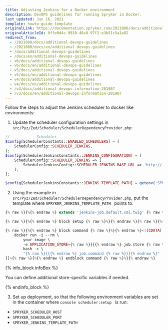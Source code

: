 ```yaml
---
title: Adjusting Jenkins for a Docker environment
description: DevOPS guidelines for running Spryker in Docker.
last_updated: Jun 16, 2021
template: howto-guide-template
originalLink: https://documentation.spryker.com/2021080/docs/additional-devops-guidelines
originalArticleId: 9ffe0d4c-9910-46c8-97f2-e3b51c5a1e82
redirect_from:
  - /2021080/docs/additional-devops-guidelines
  - /2021080/docs/en/additional-devops-guidelines
  - /docs/additional-devops-guidelines
  - /docs/en/additional-devops-guidelines
  - v6/docs/additional-devops-guidelines
  - v6/docs/en/additional-devops-guidelines
  - v5/docs/additional-devops-guidelines
  - v5/docs/en/additional-devops-guidelines
  - v4/docs/additional-devops-guidelines
  - v4/docs/en/additional-devops-guidelines
  - /v3/docs/additional-devops-information-201907
  - /v3/docs/en/additional-devops-information-201907
---
```



Follow the steps to adjust the Jenkins scheduler to docker like environments:

1. Update the scheduler configuration settings in `src/Pyz/Zed/Scheduler/SchedulerDependencyProvider.php`:

```php
// ---------- Scheduler
$config[SchedulerConstants::ENABLED_SCHEDULERS] = [
    SchedulerConfig::SCHEDULER_JENKINS,
];
$config[SchedulerJenkinsConstants::JENKINS_CONFIGURATION] = [
    SchedulerConfig::SCHEDULER_JENKINS => [
        SchedulerJenkinsConfig::SCHEDULER_JENKINS_BASE_URL => 'http://' . getenv('SPRYKER_SCHEDULER_HOST') . ':' . getenv('SPRYKER_SCHEDULER_PORT') . '/',
    ],
];

$config[SchedulerJenkinsConstants::JENKINS_TEMPLATE_PATH] = getenv('SPRYKER_JENKINS_TEMPLATE_PATH');
```

2. Using the example in `src/Pyz/Zed/Scheduler/SchedulerDependencyProvider.php`, put the template where  `SPRYKER_JENKINS_TEMPLATE_PATH ` points to:

```php
{% raw %}{%{% endraw %} extends 'jenkins-job.default.xml.twig' {% raw %}%}{% endraw %}

{% raw %}{%{% endraw %} block setup {% raw %}%}{% endraw %}{% raw %}{%{% endraw %} endblock setup {% raw %}%}{% endraw %}

{% raw %}{%{% endraw %} block command {% raw %}%}{% endraw %}<![CDATA[
    docker run -i --rm \
        your-image \
        -e APPLICATION_STORE={% raw %}{{{% endraw %} job.store {% raw %}}}{% endraw %} \
        bash -c \
        "{% raw %}{{{% endraw %} job.command {% raw %}}}{% endraw %}"
]]>{% raw %}{%{% endraw %} endblock command {% raw %}%}{% endraw %}
```

{% info_block infoBox %}

You can define additional store-specific variables if needed.

{% endinfo_block %}

3. Set up deployment, so that the following environment variables are set in the container where  `console scheduler:setup ` is run:

* `SPRYKER_SCHEDULER_HOST `
* `SPRYKER_SCHEDULER_PORT `
* `SPRYKER_JENKINS_TEMPLATE_PATH `
